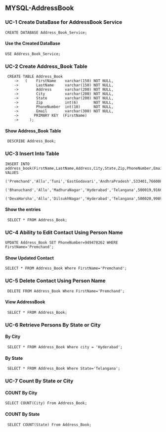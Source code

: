 ## MYSQL-AddressBook
### UC-1 Create DataBase for AddressBook Service
`CREATE DATABASE Address_Book_Service;`
#### Use the Created DataBase
`USE Address_Book_Service;`
### UC-2 Create Address_Book Table
```
 CREATE TABLE Address_Book
    ->   (    FirstName    varchar(150) NOT NULL,
    ->        LastName     varchar(150) NOT NULL,
    ->        Address      varchar(200) NOT NULL,
    ->        City         varchar(200) NOT NULL,
    ->        State        varchar(200) NOT NULL,
    ->        Zip          int(6)       NOT NULL,
    ->        PhoneNumber  int(10)      NOT NULL,
    ->        Email        varchar(300) NOT NULL,
    ->       PRIMARY KEY  (FirstName)
    ->     );
 ```
 #### Show Address_Book Table
 ` DESCRIBE Address_Book;`
 ### UC-3 Insert Into Table
 ```
INSERT INTO address_book(FirstName,LastName,Address,City,State,Zip,PhoneNumber,Email) VALUES
     ('Premchand','Allu','Tuni','EastGodavari','AndhraPradesh',533401,766008866,'premchandallu@gmail.com'),
     ('Bhanuchand','Allu','MadhuraNagar','Hyderabad','Telangana',500019,916699211,'bhanuchandallu@gmail.com'),
     ('DevaHarsha','Allu','DilsukhNagar','Hyderabad','Telangana',500020,998903355,'devaharsha@gmail.com');
 ```
 #### Show the entries
 ` SELECT * FROM Address_Book;`
 ### UC-4 Ability to Edit Contact Using Person Name
 ```
 UPDATE Address_Book SET PhoneNumber=949478262 WHERE FirstName='Premchand';
 ```
 ####  Show Updated Contact
 ```SELECT * FROM Address_Book Where FirstName='Premchand';```
### UC-5 Delete Contact Using Person Name
``` DELETE FROM Address_Book Where FirstName='Premchand';```
#### View AddressBook
``` SELECT * FROM Address_Book;```
### UC-6 Retrieve Persons By State or City
#### By City
``` SELECT * FROM Address_Book Where city = 'Hyderabad';```
#### By State
``` SELECT * FROM Address_Book Where State='Telangana';```
### UC-7 Count By State or City
#### COUNT By City
```SELECT COUNT(City) From Address_Book;```
#### COUNT By State
``` SELECT COUNT(State) From Address_Book;```






